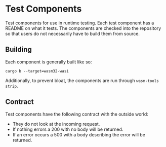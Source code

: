 # Test Components

Test components for use in runtime testing. Each test component has a README on what it tests. The components are checked into the repository so that users do not necessarily have to build them from source.

## Building 

Each component is generally built like so:

```
cargo b --target=wasm32-wasi
```

Additionally, to prevent bloat, the components are run through `wasm-tools strip`.

## Contract

Test components have the following contract with the outside world:

* They do not look at the incoming request.
* If nothing errors a 200 with no body will be returned.
* If an error occurs a 500 with a body describing the error will be returned.
